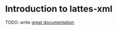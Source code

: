 # Introduction to lattes-xml

TODO: write [great documentation](http://jacobian.org/writing/what-to-write/)
